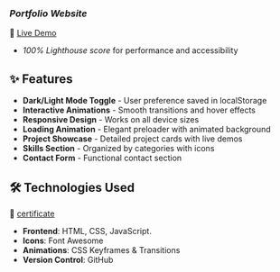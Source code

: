 ### *Portfolio Website*  
🔗 [Live Demo](https://code-craft-keerthan-verse.lovable.app/#home)   
- *100% Lighthouse score*  for performance and accessibility
## ✨ Features

- **Dark/Light Mode Toggle** - User preference saved in localStorage
- **Interactive Animations** - Smooth transitions and hover effects
- **Responsive Design** - Works on all device sizes
- **Loading Animation** - Elegant preloader with animated background
- **Project Showcase** - Detailed project cards with live demos
- **Skills Section** - Organized by categories with icons
- **Contact Form** - Functional contact section

## 🛠 Technologies Used
🔗 [certificate](file:///C:/Users/keert/OneDrive/Desktop/Certificate.pdf)

- **Frontend**: HTML, CSS, JavaScript.
- **Icons**: Font Awesome 
- **Animations**: CSS Keyframes & Transitions
- **Version Control**:  GitHub
